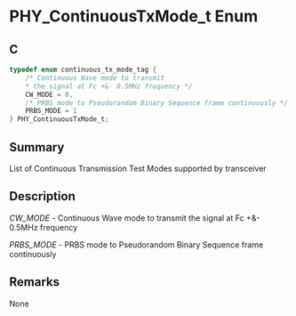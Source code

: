 # PHY_ContinuousTxMode_t Enum

## C

```c
typedef enum continuous_tx_mode_tag {
    /* Continuous Wave mode to transmit
    * the signal at Fc +&- 0.5MHz frequency */
    CW_MODE = 0,
    /* PRBS mode to Pseudorandom Binary Sequence frame continuously */
    PRBS_MODE = 1
} PHY_ContinuousTxMode_t;

```

## Summary

List of Continuous Transmission Test Modes supported by transceiver  

## Description

*CW_MODE* - Continuous Wave mode to transmit the signal at Fc +&- 0.5MHz frequency

*PRBS_MODE* - PRBS mode to Pseudorandom Binary Sequence frame continuously

## Remarks

None 

